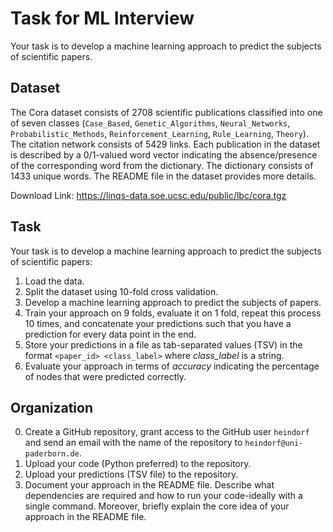 # Task for ML Interview

Your task is to develop a machine learning approach to predict the subjects of scientific papers.

## Dataset
The Cora dataset consists of 2708 scientific publications classified into one of seven classes (`Case_Based`, `Genetic_Algorithms`, `Neural_Networks`, `Probabilistic_Methods`, `Reinforcement_Learning`, `Rule_Learning`, `Theory`). The citation network consists of 5429 links. Each publication in the dataset is described by a 0/1-valued word vector indicating the absence/presence of the corresponding word from the dictionary. The dictionary consists of 1433 unique words. The README file in the dataset provides more details.

Download Link: https://linqs-data.soe.ucsc.edu/public/lbc/cora.tgz

## Task
Your task is to develop a machine learning approach to predict the subjects of scientific papers:

1. Load the data.
2. Split the dataset using 10-fold cross validation.
3. Develop a machine learning approach to predict the subjects of papers.
4. Train your approach on 9 folds, evaluate it on 1 fold, repeat this process 10 times, and concatenate your predictions such that you have a prediction for every data point in the end.
5. Store your predictions in a file as tab-separated values (TSV) in the format `<paper_id> <class_label>` where *class_label* is a string.
6. Evaluate your approach in terms of *accuracy* indicating the percentage of nodes that were predicted correctly.

## Organization

0. Create a GitHub repository, grant access to the GitHub user `heindorf` and send an email with the name of the repository to `heindorf@uni-paderborn.de`.
1. Upload your code (Python preferred) to the repository.
2. Upload your predictions (TSV file) to the repository.
3. Document your approach in the README file. Describe what dependencies are required and how to run your code-ideally with a single command. Moreover, briefly explain the core idea of your approach in the README file.
